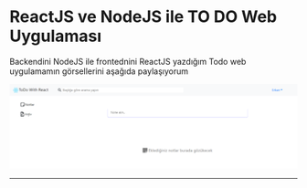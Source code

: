 <h1>ReactJS ve NodeJS ile TO DO Web Uygulaması</h1>

<p>Backendini NodeJS ile frontednini ReactJS yazdığım Todo web uygulamamın görsellerini aşağıda paylaşıyorum</p>

<img src="https://github.com/erkangcmn/ToDoWithReact/blob/main/src/img/todo-1.png"><br><hr>
